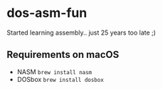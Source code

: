 # dos-asm-fun

Started learning assembly.. just 25 years too late ;)

## Requirements on macOS
- NASM `brew install nasm`
- DOSbox `brew install dosbox`
